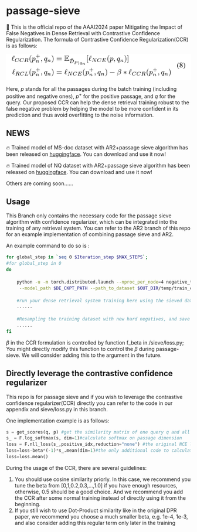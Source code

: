 # passage-sieve

🌟 This is the official repo of the AAAI2024 paper Mitigating the Impact of False Negatives in Dense Retrieval with Contrastive Confidence Regularization. The formula of Contrastive Confidence Regularization(CCR) is as follows:


![formula](./asset/image.png)

Here, $p$ stands for all the passages during the batch training (including positive and negative ones), $p^+$ for the positive passage, and $q$ for the query. Our proposed CCR can help the dense retrieval training robust to the false negative problem by helping the model to be more confident in its prediction and thus avoid overfitting to the noise information.


## NEWS

🔥 Trained model of MS-doc dataset with AR2+passage sieve algorithm has been released on [huggingface](https://huggingface.co/wangsky/AR2-sieved-MS). You can download and use it now!

🔥 Trained model of NQ dataset with AR2+passage sieve algorithm has been released on [huggingface](https://huggingface.co/wangsky/AR2-sieved-NQ). You can download and use it now!

Others are coming soon......

## Usage

This Branch only contains the necessary code for the passage sieve algorithm with confidence regularizer, which can be integrated into the training of any retrieval system. You can refer to the AR2 branch of this repo for an example implementation of combining passage sieve and AR2.

An example command to do so is :

```bash
for global_step in `seq 0 $Iteration_step $MAX_STEPS`;
#for global_step in 0
do

    python -u -m torch.distributed.launch --nproc_per_node=4 negative_train.py --lr 1e-7 --num_hard_negatives 5 --epoch 1 --mode pos --num_negatives_eval 30 --renew True\
     --model_path $DE_CKPT_PATH --path_to_dataset $OUT_DIR/temp/train_ce.json --log_dir ../tb_log/NQar2_n30_$global_step > ../log/NQar2_$global_step.txt

    #run your dense retrieval system training here using the sieved dataset: $OUT_DIR/temp/train_ce.json
    ......

    #Resampling the training dataset with new hard negatives, and save the dataset to $OUT_DIR/temp/train_ce.json
    ......
fi
```
$\beta$ in the CCR formulation is controlled by function f_beta in./sieve/loss.py; You might directly modify this function to control the $\beta$ during passage-sieve. We will consider adding this to the argument in the future.

## Directly leverage the contrastive confidence regularizer

This repo is for passage sieve and if you wish to leverage the contrastive confidence regularizer(CCR) directly you can refer to the code in our appendix and sieve/loss.py in this branch.

One implementation example is as follows:

```python
s = get_scores(q, p) #get the similarity matrix of one query q and all passages p
s_ = F.log_softmax(s, dim=1)#calculate softmax on passage dimension
loss = F.nll_loss(s_,positive_idx,reduction="none") #the original NCE loss
loss=loss-beta*(-1)*s_.mean(dim=1)#the only additional code to calculate CCR
loss=loss.mean()
```


During the usage of the CCR, there are several guidelines:

1. You should use cosine similarity priorly. In this case, we recommend you tune the beta from [0,1,0.2,0.3,...,1.0] if you have enough resources, otherwise, 0.5 should be a good choice. And we recommend you add the CCR after some normal training instead of directly using it from the beginning.
2. If you still wish to use Dot-Product similarity like in the original DPR paper, we recommend you choose a much smaller beta, e.g. 1e-4, 1e-3, and also consider adding this regular term only later in the training 
